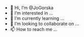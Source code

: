 - 👋 Hi, I’m @JoGorska
- 👀 I’m interested in ...
- 🌱 I’m currently learning ...
- 💞️ I’m looking to collaborate on ...
- 📫 How to reach me ...

<!---
JoGorska/JoGorska is a ✨ special ✨ repository because its `README.md` (this file) appears on your GitHub profile.
You can click the Preview link to take a look at your changes.
--->
